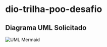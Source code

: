 # dio-trilha-poo-desafio

## Diagrama UML Solicitado

<img src="https://www.mermaidchart.com/raw/3eacf22c-e9a6-420b-a5af-b77309ea5c4f?theme=dark&version=v0.1&format=svg" alt="UML Mermaid">
